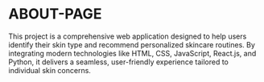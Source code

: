 # ABOUT-PAGE
This project is a comprehensive web application designed to help users identify their skin type and recommend personalized skincare routines. By integrating modern technologies like HTML, CSS, JavaScript, React.js, and Python, it delivers a seamless, user-friendly experience tailored to individual skin concerns.
